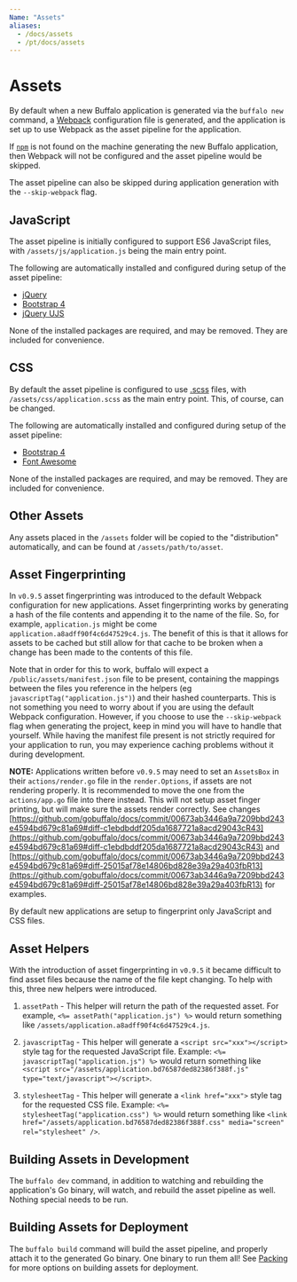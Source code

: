 ```yaml
---
Name: "Assets"
aliases:
  - /docs/assets
  - /pt/docs/assets
---
```

# Assets

By default when a new Buffalo application is generated via the `buffalo new` command, a [Webpack](https://webpack.github.io) configuration file is generated, and the application is set up to use Webpack as the asset pipeline for the application.

If [`npm`](https://www.npmjs.com) is not found on the machine generating the new Buffalo application, then Webpack will not be configured and the asset pipeline would be skipped.

The asset pipeline can also be skipped during application generation with the `--skip-webpack` flag.

## JavaScript

The asset pipeline is initially configured to support ES6 JavaScript files, with `/assets/js/application.js` being the main entry point.

The following are automatically installed and configured during setup of the asset pipeline:

* [jQuery](https://jquery.com)
* [Bootstrap 4](http://getbootstrap.com)
* [jQuery UJS](https://github.com/rails/jquery-ujs)

None of the installed packages are required, and may be removed. They are included for convenience.

## CSS

By default the asset pipeline is configured to use [.scss](http://sass-lang.com) files, with `/assets/css/application.scss` as the main entry point. This, of course, can be changed.

The following are automatically installed and configured during setup of the asset pipeline:

* [Bootstrap 4](http://getbootstrap.com)
* [Font Awesome](http://fontawesome.io)

None of the installed packages are required, and may be removed. They are included for convenience.

## Other Assets

Any assets placed in the `/assets` folder will be copied to the "distribution" automatically, and can be found at `/assets/path/to/asset`.

## Asset Fingerprinting

In `v0.9.5` asset fingerprinting was introduced to the default Webpack configuration for new applications. Asset fingerprinting works by generating a hash of the file contents and appending it to the name of the file. So, for example, `application.js` might be come `application.a8adff90f4c6d47529c4.js`. The benefit of this is that it allows for assets to be cached but still allow for that cache to be broken when a change has been made to the contents of this file.

Note that in order for this to work, buffalo will expect a `/public/assets/manifest.json` file to be present, containing the mappings between the files you reference in the helpers (eg `javascriptTag("application.js")`) and their hashed counterparts. This is not something you need to worry about if you are using the default Webpack configuration. However, if you choose to use the `--skip-webpack` flag when generating the project, keep in mind you will have to handle that yourself. While having the manifest file present is not strictly required for your application to run, you may experience caching problems without it during development.

**NOTE:** Applications written before `v0.9.5` may need to set an `AssetsBox` in their `actions/render.go` file in the `render.Options`, if assets are not rendering properly. It is recommended to move the one from the `actions/app.go` file into there instead. This will not setup asset finger printing, but will make sure the assets render correctly. See changes [https://github.com/gobuffalo/docs/commit/00673ab3446a9a7209bbd243e4594bd679c81a69#diff-c1ebdbddf205da1687721a8acd29043cR43](https://github.com/gobuffalo/docs/commit/00673ab3446a9a7209bbd243e4594bd679c81a69#diff-c1ebdbddf205da1687721a8acd29043cR43) and [https://github.com/gobuffalo/docs/commit/00673ab3446a9a7209bbd243e4594bd679c81a69#diff-25015af78e14806bd828e39a29a403fbR13](https://github.com/gobuffalo/docs/commit/00673ab3446a9a7209bbd243e4594bd679c81a69#diff-25015af78e14806bd828e39a29a403fbR13) for examples.

By default new applications are setup to fingerprint only JavaScript and CSS files.

## Asset Helpers

With the introduction of asset fingerprinting in `v0.9.5` it became difficult to find asset files because the name of the file kept changing. To help with this, three new helpers were introduced.

1. `assetPath` - This helper will return the path of the requested asset. For example, `<%= assetPath("application.js") %>` would return something like `/assets/application.a8adff90f4c6d47529c4.js`.

2. `javascriptTag` - This helper will generate a `<script src="xxx"></script>` style tag for the requested JavaScript file. Example: `<%= javascriptTag("application.js") %>` would return something like `<script src="/assets/application.bd76587ded82386f388f.js" type="text/javascript"></script>`.

3. `stylesheetTag` - This helper will generate a `<link href="xxx">` style tag for the requested CSS file. Example: `<%= stylesheetTag("application.css") %>` would return something like `<link href="/assets/application.bd76587ded82386f388f.css" media="screen" rel="stylesheet" />`.

## Building Assets in Development

The `buffalo dev` command, in addition to watching and rebuilding the application's Go binary, will watch, and rebuild the asset pipeline as well. Nothing special needs to be run.

## Building Assets for Deployment

The `buffalo build` command will build the asset pipeline, and properly attach it to the generated Go binary. One binary to run them all! See [Packing](/documentation/deploy/packing) for more options on building assets for deployment.
